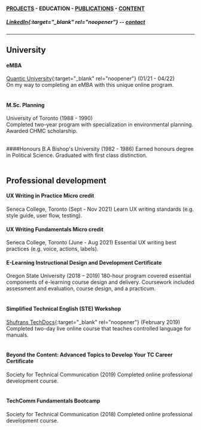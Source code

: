 #### [PROJECTS](https://writingteacher.github.io/rob-whyte) - EDUCATION - [PUBLICATIONS](https://writingteacher.github.io/rob-whyte/publications) - [CONTENT](https://writingteacher.github.io/rob-whyte/content)   

##### [LinkedIn](https://www.linkedin.com/in/robwhyte/){:target="_blank" rel="noopener"} -- <a href="mailto:robbusan@yahoo.com">contact</a>   

***     
  
## University  

#### eMBA
[Quantic University](https://quantic.edu/){:target="_blank" rel="noopener"} (01/21 - 04/22)    
On my way to completing an eMBA with this unique online program.  
<br />   
         
#### M.Sc. Planning
University of Toronto (1988 - 1990)<br /> 
Completed two-year program with specialization in environmental planning.
Awarded CHMC scholarship.   
<br />   
                  
####Honours B.A
Bishop's University (1982 - 1986)
Earned honours degree in Political Science.
Graduated with first class distinction.   
   <br />   
   
   
## Professional development

#### UX Writing in Practice Micro credit
Seneca College, Toronto (Sept - Nov 2021)
Learn UX writing standards (e.g. style guide, user flow, testing).
<br />  

#### UX Writing Fundamentals Micro credit
Seneca College, Toronto (June - Aug 2021)
Essential UX writing best practices (e.g. voice, actions, labels).
<br />  

#### E-Learning Instructional Design and Development Certificate
Oregon State University (2018 – 2019)
180-hour program covered essential components of e-learning course design and delivery. 
Coursework included assessment and evaluation, course design, and a practicum.   
<br />      
#### Simplified Technical English (STE) Workshop
[Shufrans TechDocs](https://www.shufrans-techdocs.com/){:target="_blank" rel="noopener"} (February 2019)
Completed two-day live online course that teaches controlled language for manuals.     
<br />       
#### Beyond the Content: Advanced Topics to Develop Your TC Career Certificate
Society for Technical Communication (2019)
Completed online professional development course.  
<br />     
  
#### TechComm Fundamentals Bootcamp
Society for Technical Communication (2018)
Completed online professional development course.   
   
   


 
